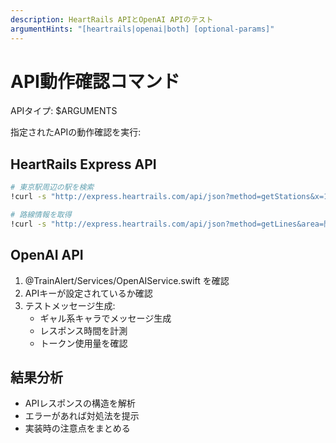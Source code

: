 ```yaml
---
description: HeartRails APIとOpenAI APIのテスト
argumentHints: "[heartrails|openai|both] [optional-params]"
---
```


# API動作確認コマンド

APIタイプ: $ARGUMENTS

指定されたAPIの動作確認を実行:

## HeartRails Express API
```bash
# 東京駅周辺の駅を検索
!curl -s "http://express.heartrails.com/api/json?method=getStations&x=139.7671&y=35.6812" | jq .

# 路線情報を取得
!curl -s "http://express.heartrails.com/api/json?method=getLines&area=関東" | jq .
```

## OpenAI API
1. @TrainAlert/Services/OpenAIService.swift を確認
2. APIキーが設定されているか確認
3. テストメッセージ生成:
   - ギャル系キャラでメッセージ生成
   - レスポンス時間を計測
   - トークン使用量を確認

## 結果分析
- APIレスポンスの構造を解析
- エラーがあれば対処法を提示
- 実装時の注意点をまとめる
